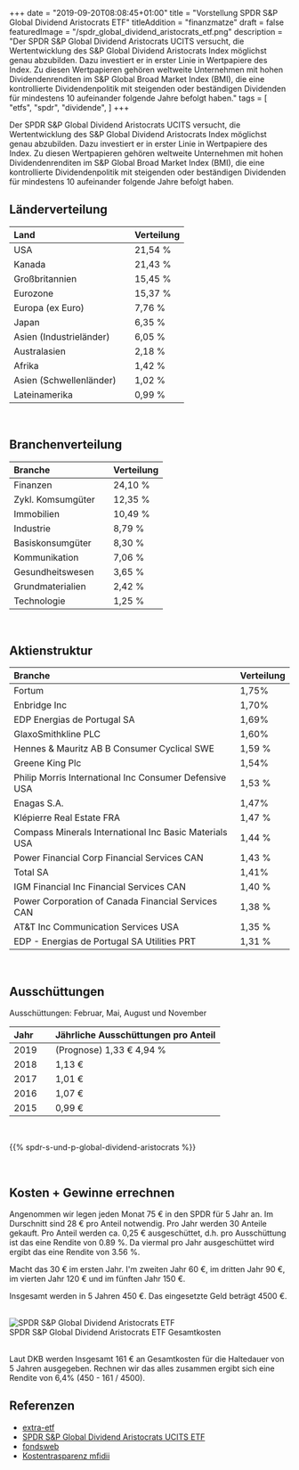 +++
date = "2019-09-20T08:08:45+01:00"
title = "Vorstellung SPDR S&P Global Dividend Aristocrats ETF"
titleAddition = "finanzmatze"
draft = false
featuredImage = "/spdr_global_dividend_aristocrats_etf.png"
description = "Der SPDR S&P Global Dividend Aristocrats UCITS versucht, die Wertentwicklung des S&P Global Dividend Aristocrats Index möglichst genau abzubilden. Dazu investiert er in erster Linie in Wertpapiere des Index. Zu diesen Wertpapieren gehören weltweite Unternehmen mit hohen Dividendenrenditen im S&P Global Broad Market Index (BMI), die eine kontrollierte Dividendenpolitik mit steigenden oder beständigen Dividenden für mindestens 10 aufeinander folgende Jahre befolgt haben."
tags = [
    "etfs",
    "spdr",
    "dividende",
]
+++

Der SPDR S&P Global Dividend Aristocrats UCITS versucht, die Wertentwicklung des S&P Global Dividend Aristocrats Index möglichst genau abzubilden. Dazu investiert er in erster Linie in Wertpapiere des Index. Zu diesen Wertpapieren gehören weltweite Unternehmen mit hohen Dividendenrenditen im S&P Global Broad Market Index (BMI), die eine kontrollierte Dividendenpolitik mit steigenden oder beständigen Dividenden für mindestens 10 aufeinander folgende Jahre befolgt haben.


## Länderverteilung


Land                    | Verteilung
:---------------------- | --------
USA                     | 21,54 %
Kanada                  | 21,43 %
Großbritannien          | 15,45 %
Eurozone                | 15,37 %
Europa (ex Euro)        | 7,76 %
Japan                   | 6,35 %
Asien (Industrieländer) | 6,05 %
Australasien            | 2,18 %
Afrika                  | 1,42 %
Asien (Schwellenländer) &nbsp; &nbsp;| 1,02 %
Lateinamerika           | 0,99 %

<br>

## Branchenverteilung

Branche           | Verteilung
:---------------- | --------
Finanzen          | 24,10 %
Zykl. Komsumgüter  &nbsp; &nbsp;| 12,35 %
Immobilien        | 10,49 %
Industrie         | 8,79 %
Basiskonsumgüter  | 8,30 %
Kommunikation     | 7,06 %
Gesundheitswesen  | 3,65 %
Grundmaterialien  | 2,42 %
Technologie       | 1,25 %

<br>

## Aktienstruktur

Branche                                                 | Verteilung
:------------------------------------------------------ | --------
Fortum                                                  | 1,75%
Enbridge Inc                                            | 1,70%
EDP Energias de Portugal SA                             | 1,69%
GlaxoSmithkline PLC                                     | 1,60%
Hennes & Mauritz AB B	Consumer Cyclical	SWE             | 1,59 %
Greene King Plc                                         | 1,54%
Philip Morris International Inc	Consumer Defensive USA  |	1,53 %
Enagas S.A.                                             | 1,47%
Klépierre	Real Estate	FRA                               | 1,47 %
Compass Minerals International Inc	Basic Materials	USA  &nbsp; &nbsp;| 1,44 %
Power Financial Corp	Financial Services	CAN           | 1,43 %
Total SA                                                | 1,41%
IGM Financial Inc	Financial Services	CAN               | 1,40 %
Power Corporation of Canada	Financial Services	CAN     | 1,38 %
AT&T Inc	Communication Services	USA                   | 1,35 %
EDP - Energias de Portugal SA	Utilities	PRT             | 1,31 %

<br>

## Ausschüttungen

Ausschüttungen: Februar, Mai, August und November



Jahr | Jährliche Ausschüttungen pro Anteil
:----| --------
2019 &nbsp; &nbsp;| (Prognose)	1,33 €	4,94 %
2018 | 1,13 €
2017 | 1,01 €
2016 | 1,07 €
2015 | 0,99 €

<br>

{{% spdr-s-und-p-global-dividend-aristocrats %}}

<br>

## Kosten + Gewinne errechnen

Angenommen wir legen jeden Monat 75 € in den SPDR für 5 Jahr an. Im Durschnitt sind 28 € pro Anteil notwendig. Pro Jahr
werden 30 Anteile gekauft. Pro Anteil werden ca. 0,25 € ausgeschüttet, d.h. pro Ausschüttung ist das eine Rendite von
0.89 %.  Da viermal pro Jahr ausgeschüttet wird ergibt das eine Rendite von 3.56 %.

Macht das 30 € im ersten Jahr. I'm zweiten Jahr 60 €, im dritten Jahr 90 €, im vierten Jahr 120 € und im fünften Jahr 150 €.

Insgesamt werden in 5 Jahren 450 €. Das eingesetzte Geld beträgt 4500 €.


<br>
<img src="/vorstellung_spdr_global_dividend.png" class="center" alt="SPDR S&P Global Dividend Aristocrats ETF"/>
<div class="right">SPDR S&P Global Dividend Aristocrats ETF Gesamtkosten</div>
<br>


Laut DKB werden Insgesamt 161 € an Gesamtkosten für die Haltedauer von 5 Jahren ausgegeben. Rechnen wir das alles
zusammen ergibt sich eine Rendite von 6,4% (450 - 161 / 4500).


## Referenzen

- [extra-etf](https://de.extraetf.com/etf-profile/IE00B9CQXS71 "extra-etf")
- [SPDR S&P Global Dividend Aristocrats UCITS ETF](https://de.spdrs.com/de/professional/etf/spdr-sp-global-dividend-aristocrats-ucits-etf-dist-ZPRG-GY "SPDR S&P Global Dividend Aristocrats UCITS ETF")
- [fondsweb](https://www.fondsweb.com/de/IE00B9CQXS71 "fondsweb")
- [Kostentrasparenz mfidii](https://www.finanzwesir.com/blog/kostentransparenz-mifidii "Kostentrasparenz mfidii")

